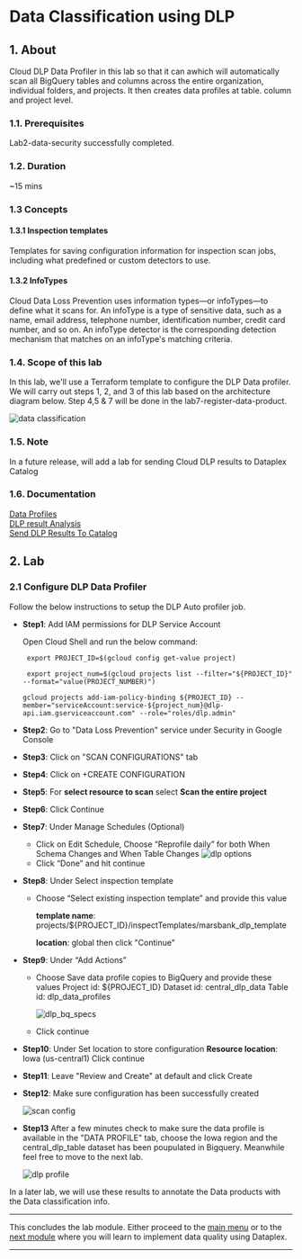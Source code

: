 # Data Classification using DLP 

## 1. About
Cloud DLP Data Profiler in this lab so that it can awhich will automatically scan all BigQuery tables and columns across the entire organization, individual folders, and projects. It then creates data profiles at table. column and project level. 

### 1.1. Prerequisites
Lab2-data-security successfully completed.

### 1.2. Duration
~15 mins

### 1.3 Concepts

#### 1.3.1 Inspection templates
Templates for saving configuration information for inspection scan jobs, including what predefined or custom detectors to use.

#### 1.3.2 InfoTypes
Cloud Data Loss Prevention uses information types—or infoTypes—to define what it scans for. An infoType is a type of sensitive data, such as a name, email address, telephone number, identification number, credit card number, and so on. An infoType detector is the corresponding detection mechanism that matches on an infoType's matching criteria.

### 1.4. Scope of this lab

In this lab, we'll use a Terraform template to configure the DLP Data profiler. We will carry out steps 1, 2, and 3 of this lab based on the architecture diagram below. Step 4,5 & 7 will be done in the lab7-register-data-product. 

![data classification](/lab5-data-classification/resources/imgs/dc-technical-architecture.png)


### 1.5. Note
In a future release, will add a lab for sending Cloud DLP results to Dataplex Catalog

### 1.6. Documentation
[Data Profiles](https://cloud.google.com/dlp/docs/data-profiles)<br>
[DLP result Analysis](https://cloud.google.com/dlp/docs/querying-findings)<br>
[Send DLP Results To Catalog](https://cloud.google.com/dlp/docs/sending-results-to-dc)

## 2. Lab 

### 2.1 Configure DLP Data Profiler 
Follow the below instructions to setup the DLP Auto profiler job. 

- **Step1**: Add IAM permissions for DLP Service Account 

    Open Cloud Shell and run the below command: 

    ```
     export PROJECT_ID=$(gcloud config get-value project)

     export project_num=$(gcloud projects list --filter="${PROJECT_ID}" --format="value(PROJECT_NUMBER)")

    gcloud projects add-iam-policy-binding ${PROJECT_ID} --member="serviceAccount:service-${project_num}@dlp-api.iam.gserviceaccount.com" --role="roles/dlp.admin"
    ```
- **Step2**: Go to "Data Loss Prevention" service under Security in Google Console
- **Step3**: Click on "SCAN CONFIGURATIONS" tab 
- **Step4**: Click on +CREATE CONFIGURATION 
- **Step5**: For **select resource to scan** select **Scan the entire project**
- **Step6**: Click Continue 
- **Step7**: Under Manage Schedules (Optional)
    - Click on Edit Schedule, Choose “Reprofile daily” for both When Schema Changes and When Table Changes
    ![dlp options](/lab5-data-classification/resources/imgs/dlp_options.png)
    - Click “Done” and hit continue
- **Step8**: Under Select inspection template
    - Choose “Select existing inspection template” and provide this value 
    
        **template name**: projects/${PROJECT_ID}/inspectTemplates/marsbank_dlp_template

        **location**: global
    then click "Continue"
- **Step9**: Under “Add Actions”
    - Choose Save data profile copies to BigQuery and provide these values
		Project id: ${PROJECT_ID}
		Dataset id: central_dlp_data
		Table id: dlp_data_profiles

       ![dlp_bq_specs](/lab5-data-classification/resources/imgs/dlp_bq_profile.png)
    - Click continue

- **Step10**: Under Set location to store configuration
    **Resource location**: Iowa (us-central1)
   Click continue

- **Step11**: Leave "Review and Create" at default and click Create
- **Step12**: Make sure configuration has been successfully created 

     ![scan config](/lab5-data-classification/resources/imgs/dlp_scan_configuration.png)
- **Step13** After a few minutes check to make sure the data profile is available in the "DATA PROFILE" tab, choose the Iowa region and the central_dlp_table dataset has been poupulated in Bigquery. Meanwhile feel free to move to the next lab. 

   ![dlp profile](/lab5-data-classification/resources/imgs/dlp_profile.png)

In a later lab, we will use these results to annotate the Data products with the Data classification info. 

<hr>

This concludes the lab module. Either proceed to the [main menu](../README.md) or to the [next module](../lab6-data-quality) where you will learn to implement data quality using Dataplex. 

<hr>
